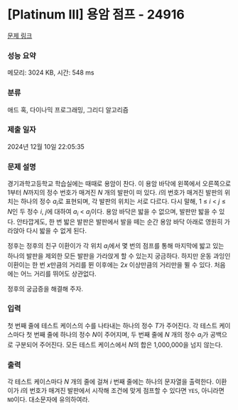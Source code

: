 # [Platinum III] 용암 점프 - 24916 

[문제 링크](https://www.acmicpc.net/problem/24916) 

### 성능 요약

메모리: 3024 KB, 시간: 548 ms

### 분류

애드 혹, 다이나믹 프로그래밍, 그리디 알고리즘

### 제출 일자

2024년 12월 10일 22:05:35

### 문제 설명

<p>경기과학고등학교 학습실에는 때때로 용암이 찬다. 이 용암 바닥에 왼쪽에서 오른쪽으로 1부터 <em>N</em>까지의 정수 번호가 매겨진 <em>N</em> 개의 발판이 떠 있다. <em>i</em>의 번호가 매겨진 발판의 위치는 하나의 정수 <em>a<sub>i</sub></em>로 표현되며, 각 발판의 위치는 서로 다르다. 다시 말해, 1 ≤ <em>i</em> < <em>j</em> ≤ <em>N</em>인 두 정수 <em>i</em>, <em>j</em>에 대하여 <em>a<sub>i</sub></em> < <em>a<sub>j</sub></em>이다. 용암 바닥은 밟을 수 없으며, 발판만 밟을 수 있다. 안타깝게도, 한 번 밟은 발판은 발판에서 발을 떼는 순간 용암 바닥 아래로 영원히 가라앉아 다시 밟을 수 없게 된다.</p>

<p>정후는 정후의 친구 이환이가 각 위치 <em>a<sub>i</sub></em>에서 몇 번의 점프를 통해 마지막에 밟고 있는 하나의 발판을 제외한 모든 발판을 가라앉게 할 수 있는지 궁금하다. 하지만 운동 과잉인 이환이는 한 번 <em>x</em>만큼의 거리를 뛴 이후에는 2<em>x</em> 이상만큼의 거리만을 뛸 수 있다. 처음에는 어느 거리를 뛰어도 상관없다.</p>

<p>정후의 궁금증을 해결해 주자.</p>

### 입력 

 <p>첫 번째 줄에 테스트 케이스의 수를 나타내는 하나의 정수 <em>T</em>가 주어진다. 각 테스트 케이스마다 첫 번째 줄에 하나의 정수 <em>N</em>이 주어지며, 두 번째 줄에 <em>N</em> 개의 정수 <em>a<sub>i</sub></em>가 공백으로 구분되어 주어진다. 모든 테스트 케이스에서 <em>N</em>의 합은 1,000,000을 넘지 않는다.</p>

### 출력 

 <p>각 테스트 케이스마다 <em>N</em> 개의 줄에 걸쳐 <em>i</em> 번째 줄에는 하나의 문자열을 출력한다. 이환이가 <em>i</em>의 번호가 매겨진 발판에서 시작해 조건에 맞게 점프할 수 있다면 <code>YES</code>, 아니라면 <code>NO</code>이다. 대소문자에 유의하여라.</p>

